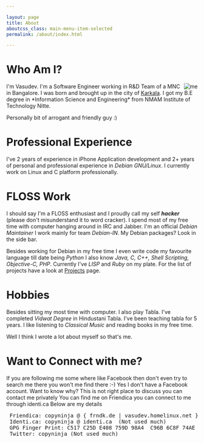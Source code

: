 ```yaml
---

layout: page
title: About
aboutcss_class: main-menu-item-selected
permalink: /about/index.html

---
```


Who Am I?
==========
<image src="/images/vasudev.png" alt="me" align="right"/>
I'm Vasudev. I'm a Software Engineer working in R&D Team of a MNC in
Bangalore. I was born and brought up in the city of <a
href="https://en.wikipedia.org/wiki/Karkala">Karkala</a>. I got my B.E
degree in *Information Science and Engineering* from NMAM Institute of
Technology Nitte.

Personally bit of arrogant and friendly guy :)

Professional Experience
==========

I've 2 years of experience in iPhone Application development and 2+
years of personal and professional experience in *Debian GNU/Linux*. I
currently work on Linux and C platform professionally.

FLOSS Work
==========

I should say I'm a FLOSS enthusiast and I proudly call my self
***hacker*** (please don't misunderstand it to word cracker). I spend
most of my free time with computer hanging around in IRC and
Jabber. I'm an official *Debian Maintainer* I work mainly for team
*Debian-IN*. My Debian packages? Look in the side bar.

Besides working for Debian in my free time I even write code my
favourite language till date being *Python* I also know *Java, C, C++,
Shell Scripting, Objective-C, PHP*. Currently I've *LISP* and *Ruby*
on my plate. For the list of projects have a look at <a
href="/projects">Projects</a> page.

Hobbies
==========

Besides sitting my most time with computer. I also play Tabla. I've
completed *Vidwat Degree* in Hindustani Tabla.  I've been teaching
tabla for 5 years. I like listening to *Classical Music* and reading
books in my free time.

Well I think I wrote a lot about myself so that's me.

Want to Connect with me?
========================

If you are following me some where like Facebook then don't even try
to search me there you won't me find there :-) Yes I don't have a
Facebook account. Want to know why? This is not right place to discuss
you can contact me privately You can find me on Friendica you can
connect to me through identi.ca Below are my details

<pre>
 Friendica: copyninja @ { frndk.de | vasudev.homelinux.net }
 Identi.ca: copyninja @ identi.ca  (Not used much)
 GPG Finger Print: C517 C25D E408 759D 98A4  C96B 6C8F 74AE 8770 0B7E
 Twitter: copyninja (Not used much)
</pre>

